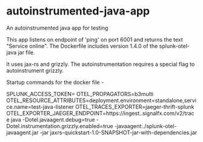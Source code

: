 # autoinstrumented-java-app
An autoinstrumented java app for testing


This app listens on endpoint of 'ping' on port 6001 and returns the text "Service online".
The Dockerfile includes version 1.4.0 of the splunk-otel-java jar file.

It uses jax-rs and grizzly. The autoinstrumentation requires a special flag to autoinstrument grizzly.

Startup commands for the docker file - 

SPLUNK_ACCESS_TOKEN=<token> OTEL_PROPAGATORS=b3multi OTEL_RESOURCE_ATTRIBUTES=deployment.environment=standalone,service.name=test-java-listener OTEL_TRACES_EXPORTER=jaeger-thrift-splunk OTEL_EXPORTER_JAEGER_ENDPOINT=https://ingest.<realm>.signalfx.com/v2/trace java -Dotel.javaagent.debug=true -Dotel.instrumentation.grizzly.enabled=true -javaagent:./splunk-otel-javaagent.jar -jar jaxrs-quickstart-1.0-SNAPSHOT-jar-with-dependencies.jar
